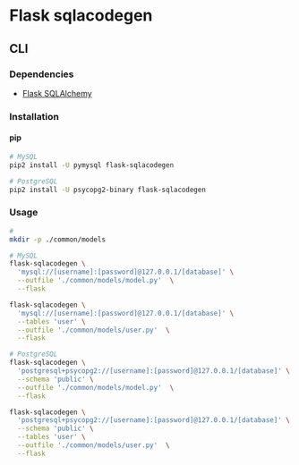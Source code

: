 # Flask sqlacodegen

## CLI

### Dependencies

- [Flask SQLAlchemy](/flask-sqlalchemy.md)

### Installation

#### pip

```sh
# MySQL
pip2 install -U pymysql flask-sqlacodegen

# PostgreSQL
pip2 install -U psycopg2-binary flask-sqlacodegen
```

### Usage

```sh
#
mkdir -p ./common/models

# MySQL
flask-sqlacodegen \
  'mysql://[username]:[password]@127.0.0.1/[database]' \
  --outfile './common/models/model.py'  \
  --flask

flask-sqlacodegen \
  'mysql://[username]:[password]@127.0.0.1/[database]' \
  --tables 'user' \
  --outfile './common/models/user.py'  \
  --flask

# PostgreSQL
flask-sqlacodegen \
  'postgresql+psycopg2://[username]:[password]@127.0.0.1/[database]' \
  --schema 'public' \
  --outfile './common/models/model.py'  \
  --flask

flask-sqlacodegen \
  'postgresql+psycopg2://[username]:[password]@127.0.0.1/[database]' \
  --schema 'public' \
  --tables 'user' \
  --outfile './common/models/user.py'  \
  --flask
```
